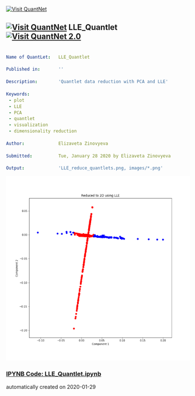 [<img src="https://github.com/QuantLet/Styleguide-and-FAQ/blob/master/pictures/banner.png" width="888" alt="Visit QuantNet">](http://quantlet.de/)

## [<img src="https://github.com/QuantLet/Styleguide-and-FAQ/blob/master/pictures/qloqo.png" alt="Visit QuantNet">](http://quantlet.de/) **LLE_Quantlet** [<img src="https://github.com/QuantLet/Styleguide-and-FAQ/blob/master/pictures/QN2.png" width="60" alt="Visit QuantNet 2.0">](http://quantlet.de/)

```yaml

Name of QuantLet:   LLE_Quantlet

Published in:       ''

Description:        'Quantlet data reduction with PCA and LLE'

Keywords:          
 - plot
 - LLE 
 - PCA
 - quantlet
 - visualization
 - dimensionality reduction

Author:             Elizaveta Zinovyeva

Submitted:          Tue, January 28 2020 by Elizaveta Zinovyeva

Output:             'LLE_reduce_quantlets.png, images/*.png'

```

![Picture1](LLE_reduce_quantlets.png)

### [IPYNB Code: LLE_Quantlet.ipynb](LLE_Quantlet.ipynb)


automatically created on 2020-01-29